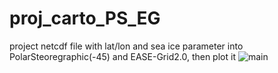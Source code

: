 # proj_carto_PS_EG
project netcdf file with lat/lon and sea ice parameter into PolarSteoregraphic(-45) and EASE-Grid2.0, then plot it
![](https://github.com/bwbj/proj_carto_PS_EG/blob/master/webpage%20framework.png "main")  
